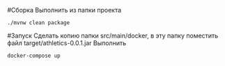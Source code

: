 #Сборка
Выполнить из папки проекта
```
./mvnw clean package
```


#Запуск
Сделать копию папки src/main/docker, в эту папку поместить файл target/athletics-0.0.1.jar
Выполнить
```
docker-compose up
```